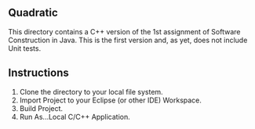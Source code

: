 ## Quadratic
This directory contains a C++ version of the 1st assignment of Software Construction in Java.
This is the first version and, as yet, does not include Unit tests.

## Instructions
1. Clone the directory to your local file system.
2. Import Project to your Eclipse (or other IDE) Workspace.
3. Build Project.
4. Run As...Local C/C++ Application.
 

